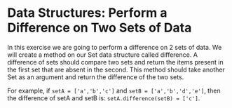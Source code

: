 # Data Structures: Perform a Difference on Two Sets of Data
In this exercise we are going to perform a difference on 2 sets of data. 
We will create a method on our Set data structure called difference. 
A difference of sets should compare two sets and return the items present 
in the first set that are absent in the second. This method should take 
another Set as an argument and return the difference of the two sets.

For example, if `setA = ['a','b','c']` and `setB = ['a','b','d','e']`, then 
the difference of setA and setB is: `setA.difference(setB) = ['c']`.
